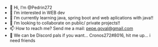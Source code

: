 - 👋 Hi, I’m @Pedrin272
- 👀 I’m interested in WEB dev 
- 🌱 I’m currently learning java, spring boot and web aplications with java!!
- 💞️ I’m looking to collaborate on public/ private projects!!
- 📫 How to reach me? Send me a mail: pepe.goval@gmail.com
- 🤖 We can be Discord pals if you want... Cronos272#8016, hit me up... i need friends
<!---
Pedrin272/Pedrin272 is a ✨ special ✨ repository because its `README.md` (this file) appears on your GitHub profile.
You can click the Preview link to take a look at your changes.
--->
